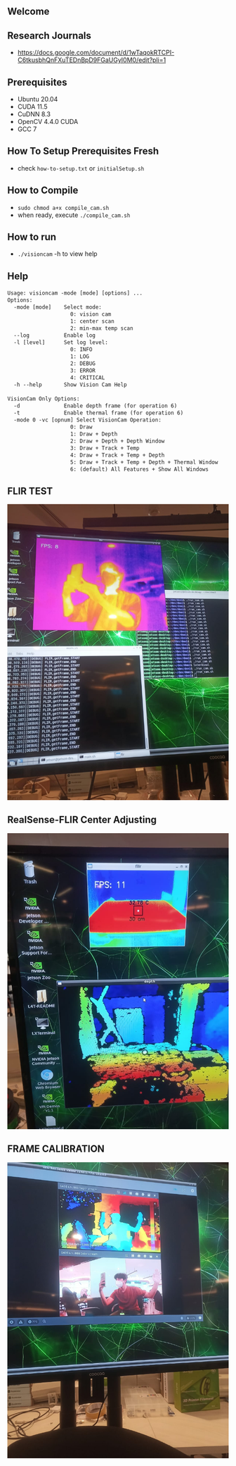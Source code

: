 ## Welcome

## Research Journals
- https://docs.google.com/document/d/1wTaqokRTCPI-C6tkusbhQnFXuTEDnBpD9FGaUGyI0M0/edit?pli=1

## Prerequisites
- Ubuntu 20.04
- CUDA 11.5
- CuDNN 8.3
- OpenCV 4.4.0 CUDA
- GCC 7

## How To Setup Prerequisites Fresh
- check `how-to-setup.txt` or `initialSetup.sh`

## How to Compile
- `sudo chmod a+x compile_cam.sh`
- when ready, execute `./compile_cam.sh`

## How to run
- `./visioncam` -h to view help

## Help
```
Usage: visioncam -mode [mode] [options] ...
Options:
  -mode [mode]    Select mode:
                    0: vision cam
                    1: center scan
                    2: min-max temp scan
  --log           Enable log
  -l [level]      Set log level:
                    0: INFO
                    1: LOG
                    2: DEBUG
                    3: ERROR
                    4: CRITICAL
  -h --help       Show Vision Cam Help

VisionCam Only Options:
  -d              Enable depth frame (for operation 6)
  -t              Enable thermal frame (for operation 6)
  -mode 0 -vc [opnum] Select VisionCam Operation:
                    0: Draw
                    1: Draw + Depth
                    2: Draw + Depth + Depth Window
                    3: Draw + Track + Temp
                    4: Draw + Track + Temp + Depth
                    5: Draw + Track + Temp + Depth + Thermal Window
                    6: (default) All Features + Show All Windows
```
## FLIR TEST
![Alt text](docs/flir-test.jpeg)

## RealSense-FLIR Center Adjusting
![Alt text](docs/flir-lidar-adjusting.jpeg)

## FRAME CALIBRATION
![Alt text](docs/frame-calibration.jpeg)